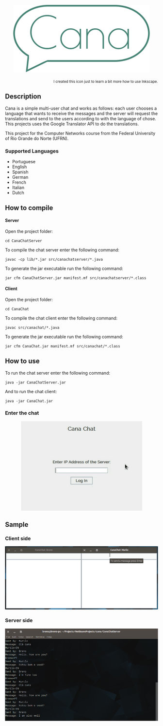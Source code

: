 <p align="center"><img src ="img/cana-icon.png" width="450px"/></p>
<p align="right"><sub>I created this icon just to learn a bit more how to use Inkscape.</sub></p>

## Description

Cana is a simple multi-user chat and works as follows: each user chooses a language that wants to receive the messages and the server will request the translations and send to the users according to with the language of chose. This projects uses the Google Translator API to do the translations.

This project for the Computer Networks course from the Federal University of Rio Grande do Norte (UFRN).

### Supported Languages

- Portuguese
- English
- Spanish
- German
- French
- Italian
- Dutch

## How to compile

#### Server

Open the project folder:

	cd CanaChatServer

To compile the chat server enter the following command:

	javac -cp lib/*.jar src/canachatserver/*.java

To generate the jar executable run the following command:

	jar cfm CanaChatServer.jar manifest.mf src/canachatserver/*.class

#### Client

Open the project folder:

	cd CanaChat

To compile the chat client enter the following command:

	javac src/canachat/*.java

To generate the jar executable run the following command:

	jar cfm CanaChat.jar manifest.mf src/canachat/*.class

## How to use

To run the chat server enter the following command:

	java -jar CanaChatServer.jar

And to run the chat client:

	java -jar CanaChat.jar

### Enter the chat

<p align="center"><img src ="img/entering-chat.gif" width="400px"></p>

## Sample

### Client side

<p align="center"><img src ="img/conversation.gif"/></p>

### Server side

<p align="center"><img src ="img/server-iii.png" width="600px"/></p>